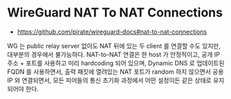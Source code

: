 # WireGuard NAT To NAT Connections
* https://github.com/pirate/wireguard-docs#nat-to-nat-connections

WG 는 public relay server 없이도 NAT 뒤에 있는 두 client 를 연결할 수도 있지만,
대부분의 경우에서 불가능하다.
NAT-to-NAT 연결은 한 host 가 안정적이고,
공개 IP 주소 + 포트를 사용하고 미리 hardcoding 되어 있으며,
Dynamic DNS 로 업데이트된 FQDN 를 사용하면서,
출력 패킷에 열려있는 NAT 포트가 random 하지 않으면서 공용 IP 와 연결되면서,
모든 피어들의 통신 초기화 과정에서 어떤 설정이든 같은 상태로 유지되어야 한다.


